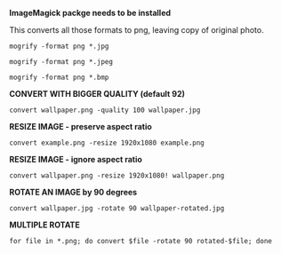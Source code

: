 **ImageMagick packge needs to be installed**

This converts all those formats to png, leaving copy of original photo.

```
mogrify -format png *.jpg
```

```
mogrify -format png *.jpeg
```

```
mogrify -format png *.bmp
```

**CONVERT WITH BIGGER QUALITY (default 92)**

```
convert wallpaper.png -quality 100 wallpaper.jpg
```

**RESIZE IMAGE - preserve aspect ratio**

```
convert example.png -resize 1920x1080 example.png
```

**RESIZE IMAGE - ignore aspect ratio**

```
convert wallpaper.png -resize 1920x1080! wallpaper.png
```

**ROTATE AN IMAGE by 90 degrees**

```
convert wallpaper.jpg -rotate 90 wallpaper-rotated.jpg
```

**MULTIPLE ROTATE**

```
for file in *.png; do convert $file -rotate 90 rotated-$file; done
```